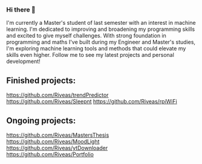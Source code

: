### Hi there 👋
I'm currently a Master's student of last semester with an interest in machine learning.
I'm dedicated to improving and broadening my programming skills and excited to give myself challenges. 
With strong foundation in programming and maths I've built during my Engineer and Master's studies, I'm exploring machine learning tools and methods that could elevate my skills even higher. Follow me to see my latest projects and personal development!

## Finished projects:
https://github.com/Riveas/trendPredictor  
https://github.com/Riveas/Sleepnt
https://github.com/Riveas/rpiWiFi

## Ongoing projects:
https://github.com/Riveas/MastersThesis  
https://github.com/Riveas/MoodLight  
https://github.com/Riveas/ytDownloader  
https://github.com/Riveas/Portfolio  
<!--
**Riveas/Riveas** is a ✨ _special_ ✨ repository because its `README.md` (this file) appears on your GitHub profile.

Here are some ideas to get you started:

- 🔭 I’m currently working on ...
- 🌱 I’m currently learning ...
- 👯 I’m looking to collaborate on ...
- 🤔 I’m looking for help with ...
- 💬 Ask me about ...
- 📫 How to reach me: ...
- 😄 Pronouns: ...
- ⚡ Fun fact: ...
-->
